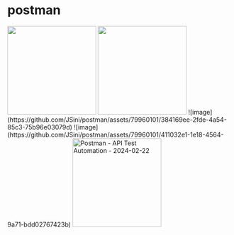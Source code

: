 # postman
<img width="200" src="https://github.com/JSini/postman/assets/79960101/384169ee-2fde-4a54-85c3-75b96e03079d">
<img width="200" src="https://github.com/JSini/postman/assets/79960101/411032e1-1e18-4564-9a71-bdd02767423b">
![image](https://github.com/JSini/postman/assets/79960101/384169ee-2fde-4a54-85c3-75b96e03079d)
![image](https://github.com/JSini/postman/assets/79960101/411032e1-1e18-4564-9a71-bdd02767423b)
<img width="200" alt="Postman - API Test Automation - 2024-02-22" src="https://github.com/JSini/postman/assets/79960101/d7509a66-0ad7-4e0f-9b6a-e712d1c203e7">


